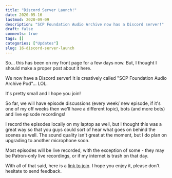 ```yaml
---
title: "Discord Server Launch!"
date: 2020-05-16
lastmod: 2020-09-09
description: "SCP Foundation Audio Archive now has a Discord server!"
draft: false
comments: true
tags: []
categories: ["Updates"]
slug: 16-discord-server-launch
---
```


So... this has been on my front page for a few days now. But, I thought I should make a proper post about it here.

We now have a Discord server! It is creatively called "SCP Foundation Audio Archive Pod"... LOL.


It's pretty small and I hope you join!


So far, we will have episode discussions (every week/ new episode, if it's one of my off weeks then we'll have a different topic), bots (and more bots) and live episode recordings!


I record the episodes locally on my laptop as well, but I thought this was a great way so that you guys could sort of hear what goes on behind the scenes as well. The sound quality isn't great at the moment, but I do plan on upgrading to another microphone soon.


Most episodes will be live recorded, with the exception of some - they may be Patron-only live recordings, or if my internet is trash on that day.


With all of that said, here is a [link to join](/go/discord). I hope you enjoy it, please don't hesitate to send feedback.
